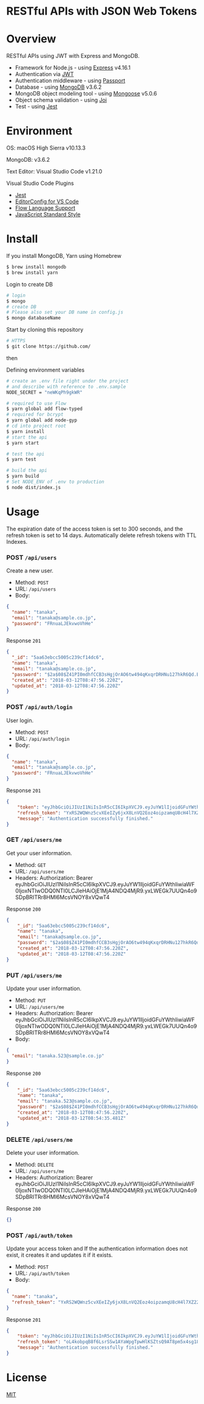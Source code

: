 RESTful APIs with JSON Web Tokens
====

# Overview
RESTful APIs using JWT with Express and MongoDB.

- Framework for Node.js - using [Express](http://expressjs.com/) v4.16.1
- Authentication via [JWT](https://jwt.io/)
- Authentication middleware - using [Passport](http://www.passportjs.org/)
- Database - using [MongoDB](https://www.mongodb.com/) v3.6.2
- MongoDB object modeling tool -  using [Mongoose](http://mongoosejs.com/) v5.0.6
- Object schema validation - using [Joi](https://github.com/hapijs/joi)
- Test - using [Jest](https://facebook.github.io/jest/)

# Environment
OS: macOS High Sierra v10.13.3

MongoDB: v3.6.2

Text Editor: Visual Studio Code v1.21.0

Visual Studio Code Plugins
- [Jest](https://marketplace.visualstudio.com/items?itemName=Orta.vscode-jest)
- [EditorConfig for VS Code](https://marketplace.visualstudio.com/items?itemName=EditorConfig.EditorConfig)
- [Flow Language Support](https://marketplace.visualstudio.com/items?itemName=flowtype.flow-for-vscode)
- [JavaScript Standard Style](https://marketplace.visualstudio.com/items?itemName=chenxsan.vscode-standardjs)

# Install

If you install MongoDB, Yarn using Homebrew

```sh
$ brew install mongodb
$ brew install yarn
```

Login to create DB 
```sh
# login
$ mongo
# create DB
# Please also set your DB name in config.js
$ mongo databaseName
```

Start by cloning this repository

```sh
# HTTPS
$ git clone https://github.com/
```

then

Defining environment variables
```sh
# create an .env file right under the project
# and describe with reference to .env.sample
NODE_SECRET = "neWKqPh9gkWR"
```

```sh
# required to use Flow
$ yarn global add flow-typed
# required for bcrypt
$ yarn global add node-gyp 
# cd into project root
$ yarn install
# start the api
$ yarn start

# test the api
$ yarn test

# build the api
$ yarn build
# Set NODE_ENV of .env to production
$ node dist/index.js
```

# Usage

The expiration date of the access token is set to 300 seconds, and the refresh token is set to 14 days.
Automatically delete refresh tokens with TTL Indexes.

### POST `/api/users`

Create a new user.

+ Method: `POST`
+ URL: `/api/users`
+ Body:

```json
{
  "name": "tanaka",
  "email": "tanaka@sample.co.jp",
  "password": "FRnuaLJEkvwoVhHe"
}
```

Response `201`
```json
{
  "_id": "5aa63ebcc5005c239cf14dc6",
  "name": "tanaka",
  "email": "tanaka@sample.co.jp",
  "password": "$2a$08$Z41PI0mdhfCCB3sHgjOrAO6tw494qKxqrDRHNu127hkR6Qd.EhlQm",
  "created_at": "2018-03-12T08:47:56.220Z",
  "updated_at": "2018-03-12T08:47:56.220Z"
}
```

### POST `/api/auth/login`

User login.

+ Method: `POST`
+ URL: `/api/auth/login`
+ Body:

```json
{
  "name": "tanaka",
  "email": "tanaka@sample.co.jp",
  "password": "FRnuaLJEkvwoVhHe"
}
```

Response `201`
```json
{
    "token": "eyJhbGciOiJIUzI1NiIsInR5cCI6IkpXVCJ9.eyJuYW1lIjoidGFuYWthIiwiaWF0IjoxNTIwODQ0NTI0LCJleHAiOjE1MjA4NDQ4MjR9.yxLWEGk7UUQn4o9SDpBRITRr8HMl6McsVNOY8xVQwT4",
    "refresh_token": "YxRS2WQWnz5cvXEeIZy6jxX8LnVQ2Eoz4oipzamqU8cH4l7XZ22SqzzWBEtUS43ca1NrZFETvqrhsdIJxpNRPqW6f2kewCgw8mLK53OBXq0IWfZ2cK9X6C4F36SDuttluuzUPaX0qXozuvR3zRa4BYnHymKok8hukjR4p4amUEPqFSlYir3ziJ8iK4RxGMRPVHl0kc6NYONkZ9oyRIEK0g5WXQflsfRyU02yXXu0Z2dHojsi8rbLMskxa9cfs4SA",
    "message": "Authentication successfully finished."
}
```

### GET `/api/users/me`

Get your user information.

+ Method: `GET`
+ URL: `/api/users/me`
+ Headers: Authorization: Bearer eyJhbGciOiJIUzI1NiIsInR5cCI6IkpXVCJ9.eyJuYW1lIjoidGFuYWthIiwiaWF0IjoxNTIwODQ0NTI0LCJleHAiOjE1MjA4NDQ4MjR9.yxLWEGk7UUQn4o9SDpBRITRr8HMl6McsVNOY8xVQwT4

Response `200`
```json
{
    "_id": "5aa63ebcc5005c239cf14dc6",
    "name": "tanaka",
    "email": "tanaka@sample.co.jp",
    "password": "$2a$08$Z41PI0mdhfCCB3sHgjOrAO6tw494qKxqrDRHNu127hkR6Qd.EhlQm",
    "created_at": "2018-03-12T08:47:56.220Z",
    "updated_at": "2018-03-12T08:47:56.220Z"
}
```

### PUT `/api/users/me`

Update your user information.

+ Method: `PUT`
+ URL: `/api/users/me`
+ Headers: Authorization: Bearer eyJhbGciOiJIUzI1NiIsInR5cCI6IkpXVCJ9.eyJuYW1lIjoidGFuYWthIiwiaWF0IjoxNTIwODQ0NTI0LCJleHAiOjE1MjA4NDQ4MjR9.yxLWEGk7UUQn4o9SDpBRITRr8HMl6McsVNOY8xVQwT4
+ Body:

```json
{
  "email": "tanaka.523@sample.co.jp"
}
```

Response `200`
```json
{
    "_id": "5aa63ebcc5005c239cf14dc6",
    "name": "tanaka",
    "email": "tanaka.523@sample.co.jp",
    "password": "$2a$08$Z41PI0mdhfCCB3sHgjOrAO6tw494qKxqrDRHNu127hkR6Qd.EhlQm",
    "created_at": "2018-03-12T08:47:56.220Z",
    "updated_at": "2018-03-12T08:54:35.481Z"
}
```

### DELETE `/api/users/me`

Delete your user information.

+ Method: `DELETE`
+ URL: `/api/users/me`
+ Headers: Authorization: Bearer eyJhbGciOiJIUzI1NiIsInR5cCI6IkpXVCJ9.eyJuYW1lIjoidGFuYWthIiwiaWF0IjoxNTIwODQ0NTI0LCJleHAiOjE1MjA4NDQ4MjR9.yxLWEGk7UUQn4o9SDpBRITRr8HMl6McsVNOY8xVQwT4

Response `200`
```json
{}
```

### POST `/api/auth/token`

Update your access token and If the authentication information does not exist, it creates it and updates it if it exists.

+ Method: `POST`
+ URL: `/api/auth/token`
+ Body:

```json
{
  "name": "tanaka",
  "refresh_token": "YxRS2WQWnz5cvXEeIZy6jxX8LnVQ2Eoz4oipzamqU8cH4l7XZ22SqzzWBEtUS43ca1NrZFETvqrhsdIJxpNRPqW6f2kewCgw8mLK53OBXq0IWfZ2cK9X6C4F36SDuttluuzUPaX0qXozuvR3zRa4BYnHymKok8hukjR4p4amUEPqFSlYir3ziJ8iK4RxGMRPVHl0kc6NYONkZ9oyRIEK0g5WXQflsfRyU02yXXu0Z2dHojsi8rbLMskxa9cfs4SA"
}
```

Response `201`
```json
{
    "token": "eyJhbGciOiJIUzI1NiIsInR5cCI6IkpXVCJ9.eyJuYW1lIjoidGFuYWthIiwiaWF0IjoxNTIwOTAzMzA1LCJleHAiOjE1MjA5MDM2MDV9.W4YGvBpA9N9N7yEPRSFJ07I9-W6h2OXRhJ9FeJOTjuI",
    "refresh_token": "oL4kobpqB8f6LsrSSw1AYaWpgTpwHlKSZtsQ9AT8pm5x4sg18EOV8ssxs7RV7RAYurttN7ptrdtcc2RJVhkgO3anbyahjwD59GaLP9di5hmSFp8ORuMXz1xJuffEadTZKrd5nnC9YC7DMaOCeLqBvtMQCTtcNYxUtv37On356yWLvve6c5LdrKTk774xWyFsqlJxdrMvVSoYls6GO9pymkX1vPt3Ssxu2gp904X0FilZB0R83Fo7gZGAcY5enbB6",
    "message": "Authentication successfully finished."
}
```

# License
[MIT](./LICENSE)
